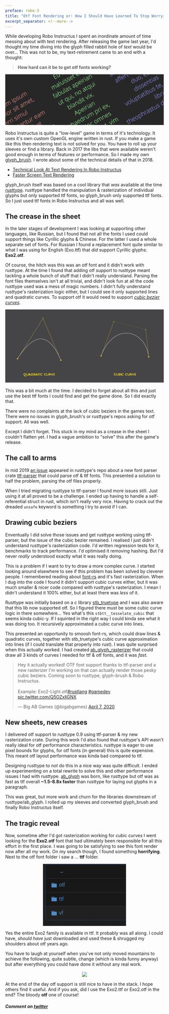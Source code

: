 ```yaml
---
preface: robo-3
title: "Otf Font Rendering or: How I Should Have Learned To Stop Worrying And Love The TTF"
excerpt_separator: <!--more-->
---
```

While developing Robo Instructus I spent an inordinate amount of time messing about with text rendering. After releasing the game last year, I'd thought my time diving into the glyph filled rabbit hole of _text_ would be over... This was not to be, my text-retirement came to an end with a thought:

> **How hard can it be to get otf fonts working?**

![](/assets/2020-05-23/top.png "glyph_brush text rendering")
<!--more-->

Robo Instructus is quite a "low-level" game in terms of it's technology. It uses it's own custom OpenGL engine written in rust. If you make a game like this then rendering text is not solved for you. You have to roll up your sleeves or find a library. Back in 2017 the libs that were available weren't good enough in terms of features or performance. So I made my own [glyph_brush](https://github.com/alexheretic/glyph-brush). I wrote about some of the technical details of that in 2018.
* [Technical Look At Text Rendering In Robo Instructus](/2018/05/18/technical-look-at-text-rendering-in-robo-instructus.html)
* [Faster Screen Text Rendering](/2018/05/25/technical-look-at-text-rendering-in-robo-instructus-ii.html)

glyph_brush itself was based on a cool library that _was_ available at the time [rusttype](https://gitlab.redox-os.org/redox-os/rusttype). rusttype handled the manipulation & rasterization of individual glyphs but only supported ttf fonts, so glyph_brush only supported ttf fonts. So I just used ttf fonts in Robo Instructus and all was well.

## The crease in the sheet
In the later stages of development I was looking at supporting other languages, like Russian, but I found that not all the fonts I used could support things like Cyrillic glyphs & Chinese. For the latter I used a whole separate set of fonts. For Russian I found a replacement font quite similar to what I was using for English (Exo.ttf) that _did_ support Cyrillic glyphs: **Exo2.otf**.

Of course, the hitch was this was an otf font and it didn't work with rusttype. At the time I found that adding otf support to rusttype meant tackling a whole bunch of stuff that I didn't really understand. Parsing the font files themselves isn't at all trivial, and didn't look fun at all the code rusttype used was a mess of magic numbers. I didn't fully understand rusttype's rasterization logic either, but I could see it only supported lines and quadratic curves. To support otf it would need to support [_cubic bezier curves_](https://en.wikipedia.org/wiki/B%C3%A9zier_curve).

![](/assets/2020-05-23/q-c-beziers.png "left: ttf, right: otf")

This was a bit much at the time. I decided to forget about all this and just use the best ttf fonts I could find and get the game done. So I did exactly that.

There were no complaints at the lack of cubic beziers in the games text. There were no issues in glyph_brush's or rusttype's repos asking for otf support. All was well.

Except I didn't forget. This stuck in my mind as a crease in the sheet I couldn't flatten yet. I had a vague ambition to "solve" this after the game's release.

## The call to arms
In mid 2019 [an issue](https://gitlab.redox-os.org/redox-os/rusttype/issues/137) appeared in rusttype's repo about a new font parser crate [ttf-parser](https://github.com/RazrFalcon/ttf-parser) that could parse otf & ttf fonts. This presented a solution to half the problem, parsing the otf files properly.

When I tried migrating rusttype to ttf-parser I found more issues still. Just using it at all proved to be a challenge. I ended up having to handle a self-referential struct in rust, which isn't really very nice. Having to crack out the dreaded `unsafe` keyword is something I try to avoid if I can.

## Drawing cubic beziers
Enventually I did solve those issues and get rusttype working using ttf-parser, but the issue of the cubic bezier remained. I realised I just didn't understand rusttype's rasterization code. I'd written regression tests for it, benchmarks to track performance. I'd optimised it removing hashing. But I'd never _really_ understood exactly what it was really doing.

This is a problem if I want to try to draw a more complex curve. I started looking around elsewhere to see if this problem has been solved by cleverer people. I remembered reading about [font-rs](https://github.com/raphlinus/font-rs) and it's fast rasterization. When I dug into the code I found it didn't support cubic curves either, but it was much smaller & nicer code compared with rusttype's rasterization. I mean I didn't understand it 100% either, but at least there was _less_ of it.

Rusttype was initially based on a c library [stb_truetype](https://github.com/nothings/stb/blob/master/stb_truetype.h) and I was also aware that this lib now supported otf. So I figured there must be some cubic curve logic in there somewhere... Yes what's this `stbtt__tesselate_cubic` that seems kinda cubic-y. If I squinted in the right way I could kinda see what it was doing too. It recursively approximated a cubic curve into lines.

This presented an opportunity to smoosh font-rs, which could draw lines & quadratic curves, together with stb_truetype's cubic curve approximation into lines (if I could translate that properly into rust). I was quite surprised when this actually worked. I had created [ab_glyph_rasterizer](https://github.com/alexheretic/ab-glyph/tree/master/rasterizer) that could draw all 3 kinds of curves I needed for ttf & otf fonts, and it was _fast_.

<blockquote margin="auto" class="twitter-tweet tw-align-center" data-theme="dark"><p lang="en" dir="ltr">Hey it actually worked! OTF font support thanks to ttf-parser and a new rasterizer I&#39;m working on that can actually render those pesky cubic beziers. Coming soon to rusttype, glyph-brush &amp; Robo Instructus.<br><br>Example: Exo2-Light.otf<a href="https://twitter.com/hashtag/rustlang?src=hash&amp;ref_src=twsrc%5Etfw">#rustlang</a> <a href="https://twitter.com/hashtag/gamedev?src=hash&amp;ref_src=twsrc%5Etfw">#gamedev</a> <a href="https://t.co/Q5OZxllGNX">pic.twitter.com/Q5OZxllGNX</a></p>&mdash; Big AB Games (@bigabgames) <a href="https://twitter.com/bigabgames/status/1247656705598590978?ref_src=twsrc%5Etfw">April 7, 2020</a></blockquote> <script async src="https://platform.twitter.com/widgets.js" charset="utf-8"></script>

## New sheets, new creases
I delivered otf support to rusttype 0.9 using ttf-parser & my new rasterization crate. During this work I'd also found that rusttype's API wasn't really ideal for otf performance characteristics. rusttype is eager to use pixel bounds for glyphs, for otf fonts (in general) this is quite expensive. This meant otf layout performance was kinda bad compared to ttf.

Designing rusttype to _not_ do this in a nice way was quite difficult. I ended up experimenting on a total rewrite to solve this and other performance issues I had with rusttype. [ab_glyph](https://github.com/alexheretic/ab-glyph/tree/master/glyph) was born, like rusttype but otf was as fast as ttf overall **~1.5-8.8x faster** than rusttype for laying out glyphs in a paragraph.

This was great, but more work and churn for the libraries downstream of rusttype/ab_glyph. I rolled up my sleeves and converted glyph_brush and finally Robo Instructus itself.

## The tragic reveal
Now, sometime after I'd got rasterization working for cubic curves I went looking for the **Exo2.otf** font that had ultimately been responsible for all this effort in the first place. I was going to be satisfying to see this font render now after all my work. On my search though, I found something **horrifying**. Next to the otf font folder i saw a ... **ttf** folder.

<p align="center">
  <img align="center" src="/assets/2020-05-23/exo2-dirs.png" title="Oh no..." />
</p>

Yes the entire Exo2 family is available in ttf. It probably was all along. I could have, _should have_ just downloaded and used these & shrugged my shoulders about otf years ago.

You have to laugh at yourself when you've not only moved mountains to achieve the following, quite subtle, change (which is kinda funny anyway) but after everything you could have done it without any real work.

<p align="center">
  <img align="center" src="https://user-images.githubusercontent.com/2331607/82735754-e7642800-9d1b-11ea-9a8f-d38a3621a1ea.gif" />
</p>

At the end of the day otf support is still nice to have in the stack. I hope others find it useful. And if you ask, did I use the Exo2.ttf or Exo2.otf in the end? The bloody **otf** one of course!

##### Comment on [twitter](https://twitter.com/bigabgames/status/1264557215693918209)
